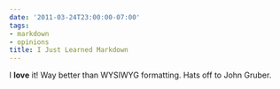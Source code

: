 ```yaml
---
date: '2011-03-24T23:00:00-07:00'
tags:
- markdown
- opinions
title: I Just Learned Markdown
---
```


I **love** it! Way better than WYSIWYG formatting. Hats off to John Gruber.
